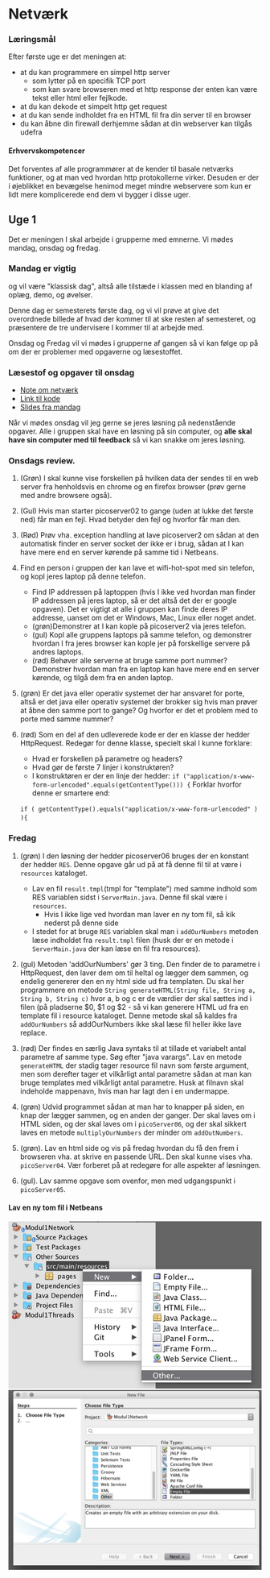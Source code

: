 # Netværk

### Læringsmål
Efter første uge er det meningen at:

- at du kan programmere en simpel http server
	- som lytter på en specifik TCP port
	- som kan svare browseren med et http response der enten kan være tekst eller html eller fejlkode.
- at du kan dekode et simpelt http get request
- at du kan sende indholdet fra en HTML fil fra din server til en browser
- du kan åbne din firewall derhjemme sådan at din webserver kan tilgås udefra


#### Erhvervskompetencer
Det forventes af alle programmører at de kender til basale netværks funktioner, og at man ved hvordan http protokollerne virker. Desuden er der i øjeblikket en bevægelse henimod meget mindre webservere som kun er lidt mere komplicerede end dem vi bygger i disse uger.

## Uge 1
Det er meningen I skal arbejde i grupperne med emnerne. Vi mødes mandag, onsdag og fredag. 

### Mandag er vigtig
og vil være "klassisk dag", altså alle tilstæde i klassen med en blanding af oplæg, demo, og øvelser.

Denne dag er semesterets første dag, og vi vil prøve at give det overordnede billede af hvad der kommer til at ske resten af semesteret, og præsentere de tre undervisere I kommer til at arbejde med.

Onsdag og Fredag vil vi mødes i grupperne af gangen  så vi kan følge op på om der er problemer med opgaverne og læsestoffet.

### Læsestof og opgaver til onsdag

- [Note om netværk](NoteNetværkHTTP.md)
- [Link til kode](https://github.com/Dat2SemCPH/Modul1NetworkHTTP)
- [Slides fra mandag](Week1.pptx)

Når vi mødes onsdag vil jeg gerne se jeres løsning på nedenstående opgaver. Alle i gruppen skal have en løsning på sin computer, og **alle skal have sin computer med til feedback** så vi kan snakke om jeres løsning.


### Onsdags review.

1. (Grøn) I skal kunne vise forskellen på hvilken data der sendes til en web server fra henholdsvis en chrome og en firefox browser (prøv gerne med andre browsere også).
2. (Gul) Hvis man starter picoserver02 to gange (uden at lukke det første ned) får man en fejl. Hvad betyder den fejl og hvorfor får man den.
3. (Rød) Prøv vha. exception handling at lave picoserver2 om sådan at den automatisk finder en server socket der ikke er i brug, sådan at I kan have mere end en server kørende på samme tid i Netbeans.
4. Find en person i gruppen der kan lave et wifi-hot-spot med sin telefon, og kopl jeres laptop på denne telefon. 
	* Find IP addressen på laptoppen (hvis I ikke ved hvordan man finder IP addressen på jeres laptop, så er det altså det der er google opgaven). Det er vigtigt at alle i gruppen kan finde deres IP addresse, uanset om det er Windows, Mac, Linux eller noget andet.
	* (grøn)Demonstrer at I kan kople på picoserver2 via jeres telefon.
	* (gul) Kopl alle gruppens laptops på samme telefon, og demonstrer hvordan I fra jeres browser kan kople jer på forskellige servere på andres laptops.
	* (rød) Behøver alle serverne at bruge samme port nummer? Demonstrer hvordan man fra en laptop kan have mere end en server kørende, og tilgå dem fra en anden laptop.
5. (grøn) Er det java eller operativ systemet der har ansvaret for porte, altså er det java eller operativ systemet der brokker sig hvis man prøver at åbne den samme port to gange? Og hvorfor er det et problem med to porte med samme nummer?

9. (rød) Som en del af den udleverede kode er der en klasse der hedder HttpRequest. Redegør for denne klasse, specielt skal I kunne forklare:
	*  Hvad er forskellen på parametre og headers?
	*  Hvad gør de første 7 linjer i konstruktøren?
	*  I konstruktøren er der en linje der hedder:
	`if ("application/x-www-form-urlencoded".equals(getContentType())) {`
	Forklar hvorfor denne er smartere end:

	`if ( getContentType().equals("application/x-www-form-urlencoded" ) ){`



	
### Fredag

1. (grøn) I den løsning der hedder picoserver06 bruges der en konstant der hedder `RES`. Denne opgave går ud på at få denne fil til at være i `resources` kataloget.

	* Lav en fil `result.tmpl`(tmpl for "template") med samme indhold som RES variablen sidst i `ServerMain.java`. Denne fil skal være i `resources`.
		* Hvis I ikke lige ved hvordan man laver en ny tom fil, så kik nederst på denne side
	* I stedet for at bruge `RES` variablen skal man i `addOurNumbers` metoden læse indholdet fra `result.tmpl` filen (husk der er en metode i `ServerMain.java` der kan læse en fil fra resources).
2. (gul) Metoden 'addOurNumbers' gør 3 ting. Den finder de to parametre i HttpRequest, den laver dem om til heltal og lægger dem sammen, og endelig genererer den en ny html side ud fra templaten. Du skal her programmere en metode `String generateHTML(String file, String a, String b, String c)` hvor a, b og c er de værdier der skal sættes ind i filen (på pladserne $0, $1 og $2 - så vi kan generere HTML ud fra en template fil i resource kataloget. Denne metode skal så kaldes fra `addOurNumbers` så addOurNumbers ikke skal læse fil heller ikke lave replace.
3. (rød) Der findes en særlig Java syntaks til at tillade et variabelt antal parametre af samme type. Søg efter "java varargs". Lav en metode `generateHTML` der stadig tager resource fil navn som første argument, men som derefter tager et vilkårligt antal parametre sådan at man kan bruge templates med vilkårligt antal parametre. Husk at filnavn skal indeholde mappenavn, hvis man har lagt den i en undermappe.
4. (grøn) Udvid programmet sådan at man har to knapper på siden, en knap der lægger sammen, og en anden der ganger. Der skal laves om i HTML siden, og der skal laves om i `picoServer06`, og der skal sikkert laves en metode `multiplyOurNumbers` der minder om `addOutNumbers`.
5. (grøn). Lav en html side og vis på fredag hvordan du få den frem i browseren vha. at skrive en passende URL. Den skal kunne vises vha. `picoServer04`. Vær forberet på at redegøre for alle aspekter af løsningen.
6. (gul). Lav samme opgave som ovenfor, men med udgangspunkt i `picoServer05`.

#### Lav en ny tom fil i Netbeans
![](img/newEmptyFile1.jpg)
![](img/newEmptyFile2.jpg)
